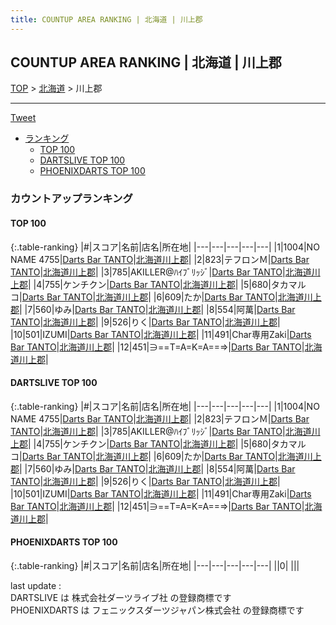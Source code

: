 ```yaml
---
title: COUNTUP AREA RANKING | 北海道 | 川上郡
---
```

## COUNTUP AREA RANKING | 北海道 | 川上郡

[TOP](/darts/rank/) > [北海道](/darts/rank/北海道/) > 川上郡

___

<a href="https://twitter.com/share?ref_src=twsrc%5Etfw" data-text="COUNTUP AREA RANKING | 北海道川上郡" class="twitter-share-button" data-hashtags="DARTSLIVE,PHOENIXDARTS,darts,ダーツ" data-show-count="false">Tweet</a>

* [ランキング](#カウントアップランキング)
    * [TOP 100](#top-100)
    * [DARTSLIVE TOP 100](#dartslive-top-100)
    * [PHOENIXDARTS TOP 100](#phoenixdarts-top-100)

### カウントアップランキング

#### TOP 100



{:.table-ranking}
|#|スコア|名前|店名|所在地|
|---|---|---|---|---|
|1|1004|<span class="rank-name-dl">NO NAME 4755</span>|<a href="https://search.dartslive.com/jp/shop/59b68c0c9d8f84af25d56fb0e5c39bac">Darts Bar TANTO</a>|<a href="/darts/rank/北海道/川上郡">北海道川上郡</a>|
|2|823|<span class="rank-name-dl">テフロンＭ</span>|<a href="https://search.dartslive.com/jp/shop/59b68c0c9d8f84af25d56fb0e5c39bac">Darts Bar TANTO</a>|<a href="/darts/rank/北海道/川上郡">北海道川上郡</a>|
|3|785|<span class="rank-name-dl">AKILLER@ﾊｲﾌﾞﾘｯｼﾞ</span>|<a href="https://search.dartslive.com/jp/shop/59b68c0c9d8f84af25d56fb0e5c39bac">Darts Bar TANTO</a>|<a href="/darts/rank/北海道/川上郡">北海道川上郡</a>|
|4|755|<span class="rank-name-dl">ケンチクン</span>|<a href="https://search.dartslive.com/jp/shop/59b68c0c9d8f84af25d56fb0e5c39bac">Darts Bar TANTO</a>|<a href="/darts/rank/北海道/川上郡">北海道川上郡</a>|
|5|680|<span class="rank-name-dl">タカマルコ</span>|<a href="https://search.dartslive.com/jp/shop/59b68c0c9d8f84af25d56fb0e5c39bac">Darts Bar TANTO</a>|<a href="/darts/rank/北海道/川上郡">北海道川上郡</a>|
|6|609|<span class="rank-name-dl">たか</span>|<a href="https://search.dartslive.com/jp/shop/59b68c0c9d8f84af25d56fb0e5c39bac">Darts Bar TANTO</a>|<a href="/darts/rank/北海道/川上郡">北海道川上郡</a>|
|7|560|<span class="rank-name-dl">ゆみ</span>|<a href="https://search.dartslive.com/jp/shop/59b68c0c9d8f84af25d56fb0e5c39bac">Darts Bar TANTO</a>|<a href="/darts/rank/北海道/川上郡">北海道川上郡</a>|
|8|554|<span class="rank-name-dl">阿萬</span>|<a href="https://search.dartslive.com/jp/shop/59b68c0c9d8f84af25d56fb0e5c39bac">Darts Bar TANTO</a>|<a href="/darts/rank/北海道/川上郡">北海道川上郡</a>|
|9|526|<span class="rank-name-dl">りく</span>|<a href="https://search.dartslive.com/jp/shop/59b68c0c9d8f84af25d56fb0e5c39bac">Darts Bar TANTO</a>|<a href="/darts/rank/北海道/川上郡">北海道川上郡</a>|
|10|501|<span class="rank-name-dl">IZUMI</span>|<a href="https://search.dartslive.com/jp/shop/59b68c0c9d8f84af25d56fb0e5c39bac">Darts Bar TANTO</a>|<a href="/darts/rank/北海道/川上郡">北海道川上郡</a>|
|11|491|<span class="rank-name-dl">Char専用Zaki</span>|<a href="https://search.dartslive.com/jp/shop/59b68c0c9d8f84af25d56fb0e5c39bac">Darts Bar TANTO</a>|<a href="/darts/rank/北海道/川上郡">北海道川上郡</a>|
|12|451|<span class="rank-name-dl">∋==T=A=K=A==⇒</span>|<a href="https://search.dartslive.com/jp/shop/59b68c0c9d8f84af25d56fb0e5c39bac">Darts Bar TANTO</a>|<a href="/darts/rank/北海道/川上郡">北海道川上郡</a>|


#### DARTSLIVE TOP 100



{:.table-ranking}
|#|スコア|名前|店名|所在地|
|---|---|---|---|---|
|1|1004|<span class="rank-name-dl">NO NAME 4755</span>|<a href="https://search.dartslive.com/jp/shop/59b68c0c9d8f84af25d56fb0e5c39bac">Darts Bar TANTO</a>|<a href="/darts/rank/北海道/川上郡">北海道川上郡</a>|
|2|823|<span class="rank-name-dl">テフロンＭ</span>|<a href="https://search.dartslive.com/jp/shop/59b68c0c9d8f84af25d56fb0e5c39bac">Darts Bar TANTO</a>|<a href="/darts/rank/北海道/川上郡">北海道川上郡</a>|
|3|785|<span class="rank-name-dl">AKILLER@ﾊｲﾌﾞﾘｯｼﾞ</span>|<a href="https://search.dartslive.com/jp/shop/59b68c0c9d8f84af25d56fb0e5c39bac">Darts Bar TANTO</a>|<a href="/darts/rank/北海道/川上郡">北海道川上郡</a>|
|4|755|<span class="rank-name-dl">ケンチクン</span>|<a href="https://search.dartslive.com/jp/shop/59b68c0c9d8f84af25d56fb0e5c39bac">Darts Bar TANTO</a>|<a href="/darts/rank/北海道/川上郡">北海道川上郡</a>|
|5|680|<span class="rank-name-dl">タカマルコ</span>|<a href="https://search.dartslive.com/jp/shop/59b68c0c9d8f84af25d56fb0e5c39bac">Darts Bar TANTO</a>|<a href="/darts/rank/北海道/川上郡">北海道川上郡</a>|
|6|609|<span class="rank-name-dl">たか</span>|<a href="https://search.dartslive.com/jp/shop/59b68c0c9d8f84af25d56fb0e5c39bac">Darts Bar TANTO</a>|<a href="/darts/rank/北海道/川上郡">北海道川上郡</a>|
|7|560|<span class="rank-name-dl">ゆみ</span>|<a href="https://search.dartslive.com/jp/shop/59b68c0c9d8f84af25d56fb0e5c39bac">Darts Bar TANTO</a>|<a href="/darts/rank/北海道/川上郡">北海道川上郡</a>|
|8|554|<span class="rank-name-dl">阿萬</span>|<a href="https://search.dartslive.com/jp/shop/59b68c0c9d8f84af25d56fb0e5c39bac">Darts Bar TANTO</a>|<a href="/darts/rank/北海道/川上郡">北海道川上郡</a>|
|9|526|<span class="rank-name-dl">りく</span>|<a href="https://search.dartslive.com/jp/shop/59b68c0c9d8f84af25d56fb0e5c39bac">Darts Bar TANTO</a>|<a href="/darts/rank/北海道/川上郡">北海道川上郡</a>|
|10|501|<span class="rank-name-dl">IZUMI</span>|<a href="https://search.dartslive.com/jp/shop/59b68c0c9d8f84af25d56fb0e5c39bac">Darts Bar TANTO</a>|<a href="/darts/rank/北海道/川上郡">北海道川上郡</a>|
|11|491|<span class="rank-name-dl">Char専用Zaki</span>|<a href="https://search.dartslive.com/jp/shop/59b68c0c9d8f84af25d56fb0e5c39bac">Darts Bar TANTO</a>|<a href="/darts/rank/北海道/川上郡">北海道川上郡</a>|
|12|451|<span class="rank-name-dl">∋==T=A=K=A==⇒</span>|<a href="https://search.dartslive.com/jp/shop/59b68c0c9d8f84af25d56fb0e5c39bac">Darts Bar TANTO</a>|<a href="/darts/rank/北海道/川上郡">北海道川上郡</a>|


#### PHOENIXDARTS TOP 100



{:.table-ranking}
|#|スコア|名前|店名|所在地|
|---|---|---|---|---|
||0|<span class="rank-name-dl"> </span>|<a href=""></a>|<a href="/darts/rank//"></a>|


<div class="footer border-top border-gray-light mt-5 pt-3 text-right text-gray">
    last update : <span style="font-weight: italic" id="foot_last_modified"></span><br />
    DARTSLIVE は 株式会社ダーツライブ社 の登録商標です<br />
    PHOENIXDARTS は フェニックスダーツジャパン株式会社 の登録商標です<br />
</div>

<script src="https://cdnjs.cloudflare.com/ajax/libs/jquery.tablesorter/2.31.3/js/jquery.tablesorter.min.js" integrity="sha512-qzgd5cYSZcosqpzpn7zF2ZId8f/8CHmFKZ8j7mU4OUXTNRd5g+ZHBPsgKEwoqxCtdQvExE5LprwwPAgoicguNg==" crossorigin="anonymous" referrerpolicy="no-referrer"></script>
<link rel="stylesheet" href="https://cdnjs.cloudflare.com/ajax/libs/jquery.tablesorter/2.31.3/css/theme.default.min.css" integrity="sha512-wghhOJkjQX0Lh3NSWvNKeZ0ZpNn+SPVXX1Qyc9OCaogADktxrBiBdKGDoqVUOyhStvMBmJQ8ZdMHiR3wuEq8+w==" crossorigin="anonymous" referrerpolicy="no-referrer" />
<script>
$(function() {
    $(".table-ranking").tablesorter({sortList:[[0, 0]]});
    $("#foot_last_modified").text(formatDate(new Date(document.lastModified), 'yyyy-MM-dd HH:mm:ss'));
});
</script>

<script async src="https://platform.twitter.com/widgets.js" charset="utf-8"></script>